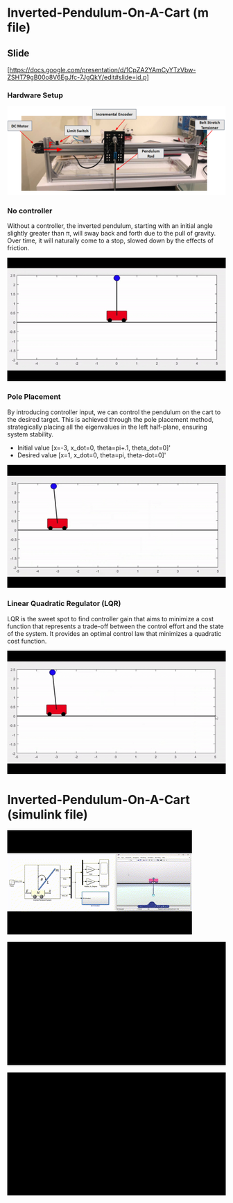 # Inverted-Pendulum-On-A-Cart (m file) 
## Slide 
[https://docs.google.com/presentation/d/1CpZA2YAmCyYTzVbw-ZSHT79gB00o8V6EgJfc-7JgQkY/edit#slide=id.p]
### Hardware Setup 
![](Img/Pendulum_cart.png)
### No controller 
  Without a controller, the inverted pendulum, starting with an initial angle slightly greater than π, will sway back and forth due to the pull of gravity. Over time, it will naturally come to a stop, slowed down by the effects of friction.

![Animated GIF](Videos/No_control.gif)

### Pole Placement 
  By introducing controller input, we can control the pendulum on the cart to the desired target. This is achieved through the pole placement method, strategically placing all the eigenvalues in the left half-plane, ensuring system stability.
- Initial value [x=-3, x_dot=0, theta=pi+.1, theta_dot=0]'
- Desired value [x=1, x_dot=0, theta=pi, theta-dot=0]'

![Animated GIF](Videos/Pole-Placement.gif)

### Linear Quadratic Regulator (LQR) 
LQR is the sweet spot to find controller gain that aims to minimize a cost function that represents a trade-off between the control effort and the state of the system. It provides an optimal control law that minimizes a quadratic cost function. 

![Animated GIF](Videos/LQR.gif)

# Inverted-Pendulum-On-A-Cart (simulink file) 

![Animated GIF](Videos/No_control_Sim.gif)

![Animated GIF](Videos/LQR_Sim.gif)

![Animated GIF](Videos/Energy_swing_up.gif)






